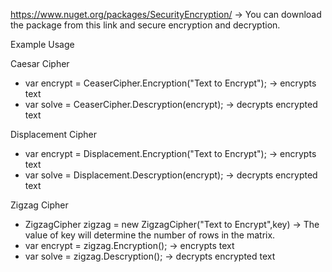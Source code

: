 
https://www.nuget.org/packages/SecurityEncryption/ -> You can download the package from this link and secure encryption and decryption.

Example Usage

 Caesar Cipher
 * var encrypt = CeaserCipher.Encryption("Text to Encrypt"); -> encrypts text
 * var solve = CeaserCipher.Descryption(encrypt);            -> decrypts encrypted text
 
 Displacement Cipher
 * var encrypt = Displacement.Encryption("Text to Encrypt"); -> encrypts text
 * var solve = Displacement.Descryption(encrypt);            -> decrypts encrypted text
 
 Zigzag Cipher
 * ZigzagCipher zigzag = new ZigzagCipher("Text to Encrypt",key) -> The value of key will determine the number of rows in the matrix.
 * var encrypt = zigzag.Encryption();                       -> encrypts text
 * var solve =   zigzag.Descryption();                      -> decrypts encrypted text

